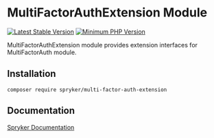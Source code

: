 # MultiFactorAuthExtension Module
[![Latest Stable Version](https://poser.pugx.org/spryker/multi-factor-auth-extension/v/stable.svg)](https://packagist.org/packages/spryker/multi-factor-auth-extension)
[![Minimum PHP Version](https://img.shields.io/badge/php-%3E%3D%208.3-8892BF.svg)](https://php.net/)

MultiFactorAuthExtension module provides extension interfaces for MultiFactorAuth module.

## Installation

```
composer require spryker/multi-factor-auth-extension
```

## Documentation

[Spryker Documentation](https://docs.spryker.com)

